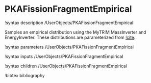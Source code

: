 # PKAFissionFragmentEmpirical

!syntax description /UserObjects/PKAFissionFragmentEmpirical

Samples an empirical distribution using the MyTRIM MassInverter and EnergyInverter.
These distributions are parameterized from [!cite](Faust2002).

!syntax parameters /UserObjects/PKAFissionFragmentEmpirical

!syntax inputs /UserObjects/PKAFissionFragmentEmpirical

!syntax children /UserObjects/PKAFissionFragmentEmpirical

!bibtex bibliography
